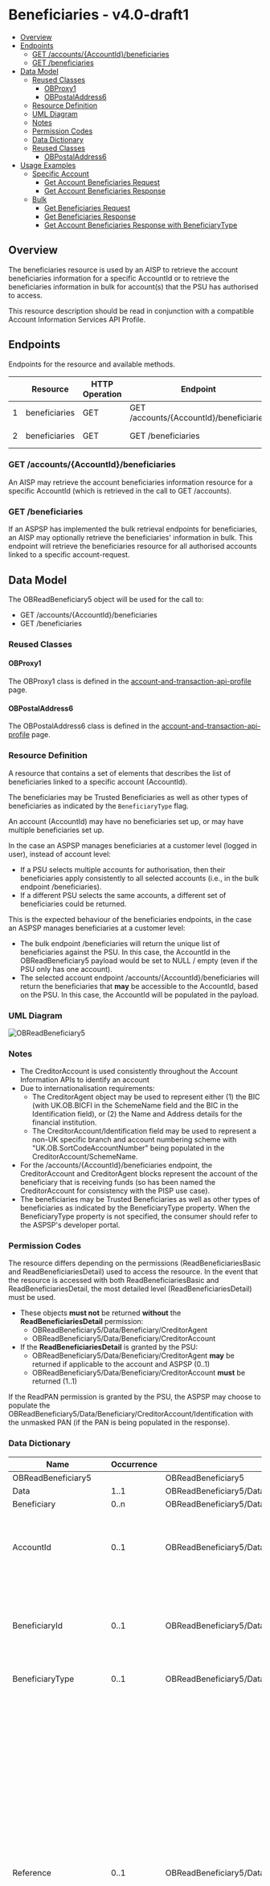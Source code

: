 # Beneficiaries - v4.0-draft1 <!-- omit in toc -->

- [Overview](#overview)
- [Endpoints](#endpoints)
  - [GET /accounts/{AccountId}/beneficiaries](#get-accountsaccountidbeneficiaries)
  - [GET /beneficiaries](#get-beneficiaries)
- [Data Model](#data-model)
  - [Reused Classes](#reused-classes)
    - [OBProxy1 ](#obproxy1)
    - [OBPostalAddress6](#obpostaladdress6)
  - [Resource Definition](#resource-definition)
  - [UML Diagram](#uml-diagram)
  - [Notes](#notes)
  - [Permission Codes](#permission-codes)
  - [Data Dictionary](#data-dictionary)
  - [Reused Classes](#reused-classes)
    - [OBPostalAddress6](#obpostaladdress6)
- [Usage Examples](#usage-examples)
  - [Specific Account](#specific-account)
    - [Get Account Beneficiaries Request](#get-account-beneficiaries-request)
    - [Get Account Beneficiaries Response](#get-account-beneficiaries-response)
  - [Bulk](#bulk)
    - [Get Beneficiaries Request](#get-beneficiaries-request)
    - [Get Beneficiaries Response](#get-beneficiaries-response)
    - [Get Account Beneficiaries Response with BeneficiaryType](#get-account-beneficiaries-response-with-beneficiarytype)

## Overview

The beneficiaries resource is used by an AISP to retrieve the account beneficiaries information for a specific AccountId or to retrieve the beneficiaries information in bulk for account(s) that the PSU has authorised to access.

This resource description should be read in conjunction with a compatible Account Information Services API Profile.

## Endpoints

Endpoints for the resource and available methods.

|  |Resource |HTTP Operation |Endpoint |Mandatory? |Scope |Grant Type |Idempotency Key |Parameters |Request Object |Response Object |
| --- |--- |--- |--- |--- |--- |--- |--- |--- |--- |--- |
| 1 |beneficiaries |GET |GET /accounts/{AccountId}/beneficiaries |Conditional |accounts |Authorization Code |No | Pagination| |OBReadBeneficiary5 |
| 2 |beneficiaries |GET |GET /beneficiaries |Optional |accounts |Authorization Code |No |Pagination | |OBReadBeneficiary5 |

### GET /accounts/{AccountId}/beneficiaries

An AISP may retrieve the account beneficiaries information resource for a specific AccountId (which is retrieved in the call to GET /accounts).

### GET /beneficiaries

If an ASPSP has implemented the bulk retrieval endpoints for beneficiaries, an AISP may optionally retrieve the beneficiaries' information in bulk.
This endpoint will retrieve the beneficiaries resource for all authorised accounts linked to a specific account-request.

## Data Model

The OBReadBeneficiary5 object will be used for the call to:

* GET /accounts/{AccountId}/beneficiaries
* GET /beneficiaries

### Reused Classes

#### OBProxy1  

The OBProxy1 class is defined in the [account-and-transaction-api-profile](../../profiles/account-and-transaction-api-profile.md#obproxy1) page.

#### OBPostalAddress6
The OBPostalAddress6 class is defined in the [account-and-transaction-api-profile](../../profiles/account-and-transaction-api-profile.md#obpostaladdress6) page.

### Resource Definition

A resource that contains a set of elements that describes the list of beneficiaries linked to a specific account (AccountId).

The beneficiaries may be Trusted Beneficiaries as well as other types of beneficiaries as indicated by the `BeneficiaryType` flag.

An account (AccountId) may have no beneficiaries set up, or may have multiple beneficiaries set up.

In the case an ASPSP manages beneficiaries at a customer level (logged in user), instead of account level:

* If a PSU selects multiple accounts for authorisation, then their beneficiaries apply consistently to all selected accounts (i.e., in the bulk endpoint /beneficiaries).
* If a different PSU selects the same accounts, a different set of beneficiaries could be returned.

This is the expected behaviour of the beneficiaries endpoints, in the case an ASPSP manages beneficiaries at a customer level:

* The bulk endpoint /beneficiaries will return the unique list of beneficiaries against the PSU. In this case, the AccountId in the OBReadBeneficiary5 payload would be set to NULL / empty (even if the PSU only has one account).
* The selected account endpoint /accounts/{AccountId}/beneficiaries will return the beneficiaries that **may** be accessible to the AccountId, based on the PSU. In this case, the AccountId will be populated in the payload.

### UML Diagram

![ OBReadBeneficiary5 ](./images/OBReadBeneficiary5.svg )

### Notes

* The CreditorAccount is used consistently throughout the Account Information APIs to identify an account
* Due to internationalisation requirements:
  * The CreditorAgent object may be used to represent either (1) the BIC (with UK.OB.BICFI in the SchemeName field and the BIC in the Identification field), or (2) the Name and Address details for the financial institution.
  * The CreditorAccount/Identification field may be used to represent a non-UK specific branch and account numbering scheme with "UK.OB.SortCodeAccountNumber" being populated in the CreditorAccount/SchemeName.
* For the /accounts/{AccountId}/beneficiaries endpoint, the CreditorAccount and CreditorAgent blocks represent the account of the beneficiary that is receiving funds (so has been named the CreditorAccount for consistency with the PISP use case).
* The beneficiaries may be Trusted Beneficiaries as well as other types of beneficiaries as indicated by the BeneficiaryType property. When the BeneficiaryType property is not specified, the consumer should refer to the ASPSP's developer portal.

### Permission Codes

The resource differs depending on the permissions (ReadBeneficiariesBasic and ReadBeneficiariesDetail) used to access the resource. In the event that the resource is accessed with both ReadBeneficiariesBasic and ReadBeneficiariesDetail, the most detailed level (ReadBeneficiariesDetail) must be used.

* These objects **must not** be returned **without** the **ReadBeneficiariesDetail** permission:
  * OBReadBeneficiary5/Data/Beneficiary/CreditorAgent
  * OBReadBeneficiary5/Data/Beneficiary/CreditorAccount
* If the **ReadBeneficiariesDetail** is granted by the PSU:
  * OBReadBeneficiary5/Data/Beneficiary/CreditorAgent **may** be returned if applicable to the account and ASPSP (0..1)
  * OBReadBeneficiary5/Data/Beneficiary/CreditorAccount **must** be returned (1..1)

If the ReadPAN permission is granted by the PSU, the ASPSP may choose to populate the OBReadBeneficiary5/Data/Beneficiary/CreditorAccount/Identification with the unmasked PAN (if the PAN is being populated in the response).

### Data Dictionary

| Name |Occurrence |XPath |EnhancedDefinition |Class |Codes |Pattern |
| --- |--- |--- |--- |--- |--- |--- |
| OBReadBeneficiary5 | |OBReadBeneficiary5 | |OBReadBeneficiary5 | | |
| Data |1..1 |OBReadBeneficiary5/Data | |OBReadDataBeneficiary5 | | |
| Beneficiary |0..n |OBReadBeneficiary5/Data/Beneficiary | |OBBeneficiary5 | | |
| AccountId |0..1 |OBReadBeneficiary5/Data/Beneficiary/AccountId |A unique and immutable identifier used to identify the account resource. This identifier has no meaning to the account owner. |Max40Text | | |
| BeneficiaryId |0..1 |OBReadBeneficiary5/Data/Beneficiary/BeneficiaryId |A unique and immutable identifier used to identify the beneficiary resource. This identifier has no meaning to the account owner. |Max40Text | | |
| BeneficiaryType |0..1 |OBReadBeneficiary5/Data/Beneficiary/BeneficiaryType ||For a full list of enumeration values refer to `Internal_CodeSet` [here](https://github.com/OpenBankingUK/External_internal_CodeSets) |OBInternalBeneficiaryType1Code | |
| Reference |0..1 |OBReadBeneficiary5/Data/Beneficiary/Reference |Unique reference, as assigned by the creditor, to unambiguously refer to the payment transaction. Usage: If available, the initiating party should provide this reference in the structured remittance information, to enable reconciliation by the creditor upon receipt of the amount of money. If the business context requires the use of a creditor reference or a payment remit identification, and only one identifier can be passed through the end-to-end chain, the creditor's reference or payment remittance identification should be quoted in the end-to-end transaction identification. |Max35Text | | |
| SupplementaryData |0..1 |OBReadBeneficiary5/Data/Beneficiary/SupplementaryData |Additional information that cannot be captured in the structured fields and/or any other specific block|OBSupplementaryData1 | | |
| CreditorAgent |0..1 |OBReadBeneficiary5/Data/Beneficiary/CreditorAgent |Party that manages the account on behalf of the account owner, that is manages the registration and booking of entries on the account, calculates balances on the account and provides information about the account. This is the servicer of the beneficiary account. |OBBranchAndFinancialInstitutionIdentification6 | | |
| SchemeName |0..1 |OBReadBeneficiary5/Data/Beneficiary/CreditorAgent/SchemeName |Name of the identification scheme, in a coded form as published in an external list. |For a full list of enumeration values refer to `Internal_CodeSet` [here](https://github.com/OpenBankingUK/External_internal_CodeSets)|OBInternalFinancialInstitutionIdentification4Co
| LEI |0..1 | OBReadBeneficiary5/Data/Beneficiary/CreditorAgent/LEI |Legal entity identification as an alternate identification for a party. Legal Entity Identifier is a code allocated to a party as described in ISO 17442 "Financial Services - Legal Entity Identifier (LEI)".|Max20Text | |[A-Z0-9]{18,18}[0-9]{2,2}|
| Identification |0..1 |OBReadBeneficiary5/Data/Beneficiary/CreditorAgent/Identification |Unique and unambiguous identification of the servicing institution. |Max35Text | | |
| Name |0..1 |OBReadBeneficiary5/Data/Beneficiary/CreditorAgent/Name |Name by which an agent is known and which is usually used to identify that agent. |Max140Text | | |
| PostalAddress |0..1 |OBReadBeneficiary5/Data/Beneficiary/CreditorAgent/PostalAddress |Information that locates and identifies a specific address, as defined by postal services. |OBPostalAddress6 | | |
| CreditorAccount |0..1 |OBReadBeneficiary5/Data/Beneficiary/CreditorAccount |Provides the details to identify the beneficiary account. |OBCashAccount5 | | |
| SchemeName |1..1 |OBReadBeneficiary5/Data/Beneficiary/CreditorAccount/SchemeName |Name of the identification scheme, in a coded form as published in an external list. | For a full description see `OB_Internal_CodeSet` [here](https://github.com/OpenBankingUK/External_Internal_CodeSets). |OBInternalAccountIdentification4Code | 
| Identification |1..1 |OBReadBeneficiary5/Data/Beneficiary/CreditorAccount/Identification |Identification assigned by an institution to identify an account. This identification is known by the account owner. |Max256Text | | |
| Name |0..1 |OBReadBeneficiary5/Data/Beneficiary/CreditorAccount/Name |The account name is the name or names of the account owner(s) represented at an account level, as displayed by the ASPSP's online channels. Note, the account name is not the product name or the nickname of the account. |Max350Text | | |
| SecondaryIdentification |0..1 |OBReadBeneficiary5/Data/Beneficiary/CreditorAccount/SecondaryIdentification |This is secondary identification of the account, as assigned by the account servicing institution. This can be used by building societies to additionally identify accounts with a roll number (in addition to a sort code and account number combination). |Max34Text | | |
| Proxy |0..1 |OBReadBeneficiary5/Data/Beneficiary/CreditorAccount/Proxy | Specifies an alternate assumed name for the identification of the account.  | OBProxy1 | | |

### Reused Classes

#### OBPostalAddress6 

The OBPostalAddress6 class is defined in the [payment-initiation-api-profile](../../profiles/payment-initiation-api-profile.md#obpostaladdress6) page

## Usage Examples

### Specific Account

#### Get Account Beneficiaries Request

```
GET /accounts/22289/beneficiaries HTTP/1.1
Authorization: Bearer Az90SAOJklae
x-fapi-auth-date:  Sun, 10 Sep 2017 19:43:31 GMT
x-fapi-customer-ip-address: 104.25.212.99
x-fapi-interaction-id: 93bac548-d2de-4546-b106-880a5018460d
Accept: application/json
```

 #### Get Account Beneficiaries Response

```
HTTP/1.1 200 OK
x-fapi-interaction-id: 93bac548-d2de-4546-b106-880a5018460d
Content-Type: application/json
```

```json
{
  "Data": {
    "Beneficiary": [
      {
        "AccountId": "22289",
        "BeneficiaryId": "Ben1",
        "BeneficiaryType": "Ordinary",
        "Reference": "Towbar Club",
        "CreditorAgent": { 
          "LEI": "IZ9Q00LZEVUKWCQY6X15",
          "SchemeName": "UK.OB.BICFI",
          "Identification": "80200112344562",
          "Name": "The Credit Agent", 
          "PostalAddress": { 
            "AddressType": "BIZZ",
            "StreetName": "Bank Street",
            "BuildingNumber": "11",
            "Floor": "6",
            "PostCode": "Z78 4TY",
            "TownName": "London",
            "Country": "UK"
          }
        },
        "CreditorAccount": {
          "SchemeName": "UK.OB.SortCodeAccountNumber",
          "Identification": "80200112345678",
          "Name": "Mrs Juniper"
        }
      }
    ]
  },
  "Links": {
    "Self": "https://api.alphabank.com/open-banking/v3.1/aisp/accounts/22289/beneficiaries/"
  },
  "Meta": {
    "TotalPages": 1
  }
}
```

### Bulk

#### Get Beneficiaries Request

```
GET /beneficiaries HTTP/1.1
Authorization: Bearer Az90SAOJklae
x-fapi-auth-date:  Sun, 10 Sep 2017 19:43:31 GMT
x-fapi-customer-ip-address: 104.25.212.99
x-fapi-interaction-id: 93bac548-d2de-4546-b106-880a5018460d
Accept: application/json
```

#### Get Beneficiaries Response

```
HTTP/1.1 200 OK
x-fapi-interaction-id: 93bac548-d2de-4546-b106-880a5018460d
Content-Type: application/json
```

```json
{
  "Data": {
    "Beneficiary": [
      {
        "AccountId": "22289",
        "BeneficiaryId": "Ben1",
        "Reference": "Towbar Club",
        "CreditorAgent": { 
          "LEI": "IZ9Q00LZEVUKWCQY6X15",
          "SchemeName": "UK.OB.BICFI",
          "Identification": "80200112344562",
          "Name": "The Credit Agent", 
          "PostalAddress": { 
            "AddressType": "BIZZ",
            "StreetName": "Bank Street",
            "BuildingNumber": "11",
            "Floor": "6",
            "PostCode": "Z78 4TY",
            "TownName": "London",
            "Country": "UK"
          }
        },
        "CreditorAccount": {
          "SchemeName": "UK.OB.SortCodeAccountNumber",
          "Identification": "80200112345678",
          "Name": "Mrs Juniper",
          "Proxy": {
            "Identification": "2360549017905188",
            "Code": "TELE"
          }
        }
      },
      {
        "AccountId": "31820",
        "BeneficiaryId": "Ben37",
        "Reference": "Golf Club",
        "CreditorAgent": { 
          "LEI": "IZ9Q00LZEVUKWCQY6X15",
          "SchemeName": "UK.OB.BICFI",
          "Identification": "80200112344562",
          "Name": "The Credit Agent", 
          "PostalAddress": { 
            "AddressType": "BIZZ",
            "StreetName": "Bank Street",
            "BuildingNumber": "11",
            "Floor": "6",
            "PostCode": "Z78 4TY",
            "TownName": "London",
            "Country": "UK"
          }
        },
        "CreditorAccount": {
          "SchemeName": "UK.OB.SortCodeAccountNumber",
          "Identification": "87562298675421",
          "Name": "Mr Large",
          "SecondaryIdentification": "87562298675897", 
          "Proxy": {
            "Identification": "2360549017905188",
            "Code": "TELE"
          }
        }
      }
    ]
  },
  "Links": {
    "Self": "https://api.alphabank.com/open-banking/v3.1/aisp/beneficiaries/"
  },
  "Meta": {
    "TotalPages": 1
  }
}
```

#### Get Account Beneficiaries Response with BeneficiaryType

```json
{
  "Data": {
    "Beneficiary": [
      {
        "AccountId": "22289",
        "BeneficiaryId": "Ben1",
        "BeneficiaryType": "Ordinary",
        "Reference": "Towbar Club",
        "CreditorAgent": { 
          "LEI": "IZ9Q00LZEVUKWCQY6X15",
          "SchemeName": "UK.OB.BICFI",
          "Identification": "80200112344562",
          "Name": "The Credit Agent", 
          "PostalAddress": { 
            "AddressType": "BIZZ",
            "StreetName": "Bank Street",
            "BuildingNumber": "11",
            "Floor": "6",
            "PostCode": "Z78 4TY",
            "TownName": "London",
            "Country": "UK"
          }
        },
        "CreditorAccount": {
          "SchemeName": "UK.OB.SortCodeAccountNumber",
          "Identification": "80200112345678",
          "Name": "Mrs Juniper"
        }
      },
      {
        "AccountId": "22289",
        "BeneficiaryId": "Ben2",
        "BeneficiaryType": "Trusted",
        "Reference": "Champagne Club",
        "CreditorAgent": { 
          "LEI": "6PLS00H77T87PEZOTK71"
        },
        "CreditorAccount": {
          "SchemeName": "UK.OB.SortCodeAccountNumber",
          "Identification": "80200112345678",
          "SecondaryIdentification": "87562298675897",
          "Name": "Mr Tully"
        }
      },
      {
        "AccountId": "22289",
        "BeneficiaryId": "Ben3",
        "Reference": "O2-234823781",
        "CreditorAgent": { 
          "LEI": "X3F8005BLKBSWLCX4E37"
        },
        "CreditorAccount": {
          "SchemeName": "UK.OB.SortCodeAccountNumber",
          "Identification": "80200112345678",
          "Name": "Mr Tully",
          "Proxy": {
            "Identification": "2360549017905188",
            "Code": "TELE"
          }
        }
      }
    ]
  },
  "Links": {
    "Self": "https://api.alphabank.com/open-banking/v3.1/aisp/accounts/22289/beneficiaries/"
  },
  "Meta": {
    "TotalPages": 1
  }
}
```
